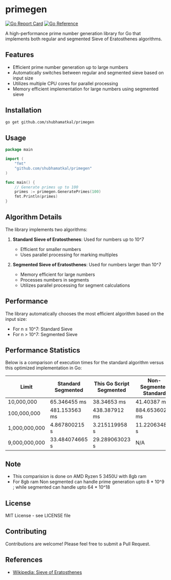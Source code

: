 # primegen

[![Go Report Card](https://goreportcard.com/badge/github.com/shubhamatkal/primegen)](https://goreportcard.com/report/github.com/shubhamatkal/primegen)
[![Go Reference](https://pkg.go.dev/badge/github.com/shubhamatkal/primegen.svg)]([https://pkg.go.dev/github.com/YOUR_USERNAME/primegen](https://pkg.go.dev/github.com/shubhamatkal/primegen)) 

A high-performance prime number generation library for Go that implements both regular and segmented Sieve of Eratosthenes algorithms.

## Features

- Efficient prime number generation up to large numbers
- Automatically switches between regular and segmented sieve based on input size
- Utilizes multiple CPU cores for parallel processing
- Memory efficient implementation for large numbers using segmented sieve

## Installation

```bash
go get github.com/shubhamatkal/primegen
```

## Usage

```go
package main

import (
    "fmt"
    "github.com/shubhamatkal/primegen"
)

func main() {
    // Generate primes up to 100
    primes := primegen.GeneratePrimes(100)
    fmt.Println(primes)
}
```

## Algorithm Details

The library implements two algorithms:

1. **Standard Sieve of Eratosthenes**: Used for numbers up to 10^7
   - Efficient for smaller numbers
   - Uses parallel processing for marking multiples

2. **Segmented Sieve of Eratosthenes**: Used for numbers larger than 10^7
   - Memory efficient for large numbers
   - Processes numbers in segments
   - Utilizes parallel processing for segment calculations

## Performance

The library automatically chooses the most efficient algorithm based on the input size:
- For n ≤ 10^7: Standard Sieve
- For n > 10^7: Segmented Sieve

## Performance Statistics
Below is a comparison of execution times for the standard algorithm versus this optimized implementation in Go:

| Limit           | Standard Segmented | This Go Script Segmented | Non-Segmented Standard  | This Go Script Non-Segmented |
|-----------------|-------------------------|------------------------------|---------------------|--------------------------|
| 10,000,000      | 65.346455 ms            | 38.34653 ms                  | 41.40387 ms         | 37.52741 ms             |
| 100,000,000     | 481.153563 ms           | 438.387912 ms                | 884.653602 ms       | 659.169185 ms           |
| 1,000,000,000   | 4.867800215 s           | 3.215119958 s                | 11.220634894 s      | 10.384302883 s          |
| 9,000,000,000   | 33.484074665 s                    | 29.289063023 s                           | N/A      | N/A          |

## Note

- This comparision is done on AMD Ryzen 5 3450U with 8gb ram
- For 8gb ram Non segmented can handle prime generation upto 8 * 10^9 ; while segmented can handle upto 64 * 10^18
 



## License

MIT License - see LICENSE file

## Contributing

Contributions are welcome! Please feel free to submit a Pull Request.

## References
- [Wikipedia: Sieve of Eratosthenes](https://en.wikipedia.org/wiki/Sieve_of_Eratosthenes)
